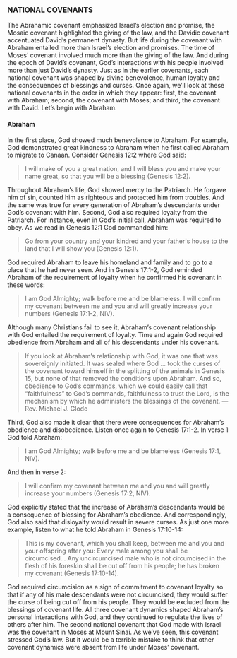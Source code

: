 ### NATIONAL COVENANTS

The Abrahamic covenant emphasized Israel’s election and promise, the Mosaic covenant highlighted the giving of the law, and the Davidic covenant accentuated David’s permanent dynasty. But life during the covenant with Abraham entailed more than Israel’s election and promises. The time of Moses’ covenant involved much more than the giving of the law. And during the epoch of David’s covenant, God’s interactions with his people involved more than just David’s dynasty. Just as in the earlier covenants, each national covenant was shaped by divine benevolence, human loyalty and the consequences of blessings and curses. 
Once again, we’ll look at these national covenants in the order in which they appear: first, the covenant with Abraham; second, the covenant with Moses; and third, the covenant with David. Let’s begin with Abraham.

#### Abraham

In the first place, God showed much benevolence to Abraham. For example, God demonstrated great kindness to Abraham when he first called Abraham to migrate to Canaan. Consider Genesis 12:2 where God said: 

> I will make of you a great nation, and I will bless you and make your name great, so that you will be a blessing (Genesis 12:2).

Throughout Abraham’s life, God showed mercy to the Patriarch. He forgave him of sin, counted him as righteous and protected him from troubles. And the same was true for every generation of Abraham’s descendants under God’s covenant with him. 
Second, God also required loyalty from the Patriarch. For instance, even in God’s initial call, Abraham was required to obey. As we read in Genesis 12:1 God commanded him: 

> Go from your country and your kindred and your father's house to the land that I will show you (Genesis 12:1).

God required Abraham to leave his homeland and family and to go to a place that he had never seen. And in Genesis 17:1-2, God reminded Abraham of the requirement of loyalty when he confirmed his covenant in these words: 

> I am God Almighty; walk before me and be blameless. I will confirm my covenant between me and you and will greatly increase your numbers (Genesis 17:1-2, NIV). 

Although many Christians fail to see it, Abraham’s covenant relationship with God entailed the requirement of loyalty. Time and again God required obedience from Abraham and all of his descendants under his covenant.

> If you look at Abraham’s relationship with God, it was one that was sovereignly initiated. It was sealed where God … took the curses of the covenant toward himself in the splitting of the animals in Genesis 15, but none of that removed the conditions upon Abraham. And so, obedience to God’s commands, which we could easily call that “faithfulness” to God’s commands, faithfulness to trust the Lord, is the mechanism by which he administers the blessings of the covenant.
— Rev. Michael J. Glodo 

Third, God also made it clear that there were consequences for Abraham’s obedience and disobedience. Listen once again to Genesis 17:1-2. In verse 1 God told Abraham: 

> I am God Almighty; walk before me and be blameless (Genesis 17:1, NIV). 

And then in verse 2: 

> I will confirm my covenant between me and you and will greatly increase your numbers (Genesis 17:2, NIV).

God explicitly stated that the increase of Abraham’s descendants would be a consequence of blessing for Abraham’s obedience. And correspondingly, God also said that disloyalty would result in severe curses. As just one more example, listen to what he told Abraham in Genesis 17:10-14:

> This is my covenant, which you shall keep, between me and you and your offspring after you: Every male among you shall be circumcised… Any uncircumcised male who is not circumcised in the flesh of his foreskin shall be cut off from his people; he has broken my covenant (Genesis 17:10-14).

God required circumcision as a sign of commitment to covenant loyalty so that if any of his male descendants were not circumcised, they would suffer the curse of being cut off from his people. They would be excluded from the blessings of covenant life. 
All three covenant dynamics shaped Abraham’s personal interactions with God, and they continued to regulate the lives of others after him. 
The second national covenant that God made with Israel was the covenant in Moses at Mount Sinai. As we’ve seen, this covenant stressed God’s law. But it would be a terrible mistake to think that other covenant dynamics were absent from life under Moses’ covenant.
